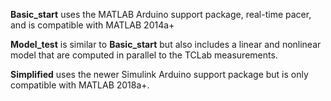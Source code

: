 **Basic_start** uses the MATLAB Arduino support package, real-time pacer, and is compatible with MATLAB 2014a+

**Model_test** is similar to **Basic_start** but also includes a linear and nonlinear model that are computed in parallel to the TCLab measurements.

**Simplified** uses the newer Simulink Arduino support package but is only compatible with MATLAB 2018a+.
